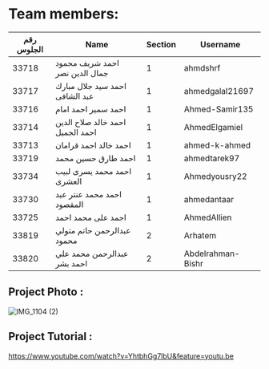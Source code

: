 # Team members:

| رقم الجلوس | Name                             | Section | Username          |
| ---------- | -------------------------------- | ------- | ----------------- |
| 33718      | احمد شريف محمود جمال الدين نصر   | 1       | ahmdshrf          |
| 33717      | احمد سيد جلال مبارك عبد الشافى   | 1       | ahmedgalal21697   |
| 33716      | احمد سمير احمد امام              | 1       | Ahmed-Samir135    |
| 33714      | احمد خالد صلاح الدين احمد الجميل | 1       | AhmedElgamiel     |
| 33713      | احمد خالد احمد قرامان            | 1       | ahmed-k-ahmed     |
| 33719      | احمد طارق حسين محمد              | 1       | ahmedtarek97      |
| 33734      | احمد محمد يسرى لبيب العشرى       | 1       | Ahmedyousry22     |
| 33730      | احمد محمد عنتر عبد المقصود       | 1       | ahmedantaar       |
| 33725      | احمد على محمد احمد               | 1       | AhmedAllien       |
| 33819      | عبدالرحمن حاتم متولي محمود       | 2       | Arhatem           |
| 33820      | عبدالرحمن محمد علي احمد بشر      | 2       | Abdelrahman-Bishr |

## Project Photo :
![IMG_1104 (2)](https://user-images.githubusercontent.com/36515991/57867099-cf9cbe80-7800-11e9-9d49-574e28b4b92e.JPG)


## Project Tutorial :
https://www.youtube.com/watch?v=YhtbhGg7lbU&feature=youtu.be
